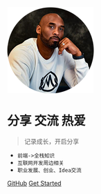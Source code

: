 ![logo](/_media/logo_kobe.png)

# 分享 交流 热爱

> 记录成长，开启分享

- `前端->全栈知识`
- `互联网开发周边相关`
- `职业发展、创业、Idea交流`

[GitHub](https://github.com/JunfengHan/docs)
[Get Started](/?id=概览)